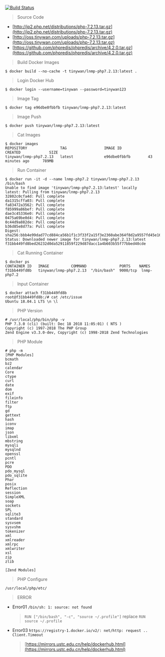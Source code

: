 [![Build Status](https://travis-ci.org/Tinywan/LNMP.svg?branch=master)](https://github.com/Tinywan/LNMP)

> Source Code

* [http://jp2.php.net/distributions/php-7.2.13.tar.gz](http://jp2.php.net/distributions/php-7.2.13.tar.gz)
* [http://oss.tinywan.com/uploads/php-7.2.13.tar.gz](http://oss.tinywan.com/uploads/php-7.2.13.tar.gz)
* [https://github.com/phpredis/phpredis/archive/4.2.0.tar.gz](https://github.com/phpredis/phpredis/archive/4.2.0.tar.gz)

> Build Docker Images
```
$ docker build --no-cache -t tinywan/lnmp-php7.2.13:latest .
```

> Login Docker Hub
```
$ docker login --username=tinywan --password=tinywan123
```

> Image Tag 
```
$ docker tag e96dbe0fbbfb tinywan/lnmp-php7.2.13:latest
```

> Image Push 
```
$ docker push tinywan/lnmp-php7.2.13:latest
```

> Cat Images
```
$ docker images
REPOSITORY               TAG                 IMAGE ID            CREATED             SIZE
tinywan/lnmp-php7.2.13   latest              e96dbe0fbbfb        43 minutes ago      789MB
```

> Run Container
```
$ docker run -it -d --name lnmp-php7.2 tinywan/lnmp-php7.2.13 /bin/bash
Unable to find image 'tinywan/lnmp-php7.2.13:latest' locally
latest: Pulling from tinywan/lnmp-php7.2.13
32802c0cfa4d: Pull complete 
da1315cffa03: Pull complete 
fa83472a3562: Pull complete 
f85999a86bef: Pull complete 
dae3c45336e0: Pull complete 
0475a69be0d4: Pull complete 
0c44d9a882de: Pull complete 
b36d85e8d77a: Pull complete 
Digest: sha256:bbb4e99dad77cd884ca56b1f1c3f33f2a15f3e2360abe364f8d2a9557fd45e16
Status: Downloaded newer image for tinywan/lnmp-php7.2.13:latest
f31bb449fd8bed26232d0da52911859f229d87dacc1a4b603b55f77bbed40cde
```

> Cat Running Container
```
$ docker ps
CONTAINER ID   IMAGE          COMMAND               PORTS    NAMES
f31bb449fd8b   tinywan/lnmp-php7.2.13  "/bin/bash"  9000/tcp  lnmp-php7.2
```
> Input Container
```
$ docker attach f31bb449fd8b
root@f31bb449fd8b:/# cat /etc/issue
Ubuntu 18.04.1 LTS \n \l
```

> PHP Version
```
# /usr/local/php/bin/php -v
PHP 7.3.0 (cli) (built: Dec 18 2018 11:05:01) ( NTS )
Copyright (c) 1997-2018 The PHP Group
Zend Engine v3.3.0-dev, Copyright (c) 1998-2018 Zend Technologies
```

> PHP Module
```
# php -m
[PHP Modules]
bcmath
bz2
calendar
Core
ctype
curl
date
dom
exif
fileinfo
filter
ftp
gd
gettext
hash
iconv
imap
json
libxml
mbstring
mysqli
mysqlnd
openssl
pcntl
pcre
PDO
pdo_mysql
pdo_sqlite
Phar
posix
Reflection
session
SimpleXML
soap
sockets
SPL
sqlite3
standard
sysvsem
sysvshm
tokenizer
xml
xmlreader
xmlrpc
xmlwriter
xsl
zip
zlib

[Zend Modules]

```
> PHP Configure
```
/usr/local/php/etc/
```

> ERROR

* Error01 `/bin/sh: 1: source: not found`
    > `RUN ["/bin/bash", "-c", "source ~/.profile"]` replace `RUN source ~/.profile `
* Error03 `https://registry-1.docker.io/v2/: net/http: request .. Client.Timeout`  
    >  [https://mirrors.ustc.edu.cn/help/dockerhub.html](https://mirrors.ustc.edu.cn/help/dockerhub.html)